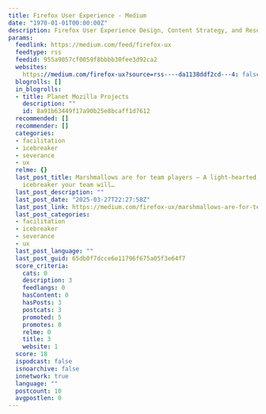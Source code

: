 ```yaml
---
title: Firefox User Experience - Medium
date: "1970-01-01T00:00:00Z"
description: Firefox User Experience Design, Content Strategy, and Research - Medium
params:
  feedlink: https://medium.com/feed/firefox-ux
  feedtype: rss
  feedid: 955a9057cf0059f8bbbb30fee3d92ca2
  websites:
    https://medium.com/firefox-ux?source=rss----da1138ddf2cd---4: false
  blogrolls: []
  in_blogrolls:
  - title: Planet Mozilla Projects
    description: ""
    id: 8a91b63449f17a90b25e8bcaff1d7612
  recommended: []
  recommender: []
  categories:
  - facilitation
  - icebreaker
  - severance
  - ux
  relme: {}
  last_post_title: Marshmallows are for team players — A light-hearted, Severance-inspired
    icebreaker your team will…
  last_post_description: ""
  last_post_date: "2025-03-27T22:27:58Z"
  last_post_link: https://medium.com/firefox-ux/marshmallows-are-for-team-players-a-light-hearted-severance-inspired-icebreaker-your-team-will-de4976b7466d?source=rss----da1138ddf2cd---4
  last_post_categories:
  - facilitation
  - icebreaker
  - severance
  - ux
  last_post_language: ""
  last_post_guid: 65db0f7dcce6e11796f675a05f3e64f7
  score_criteria:
    cats: 0
    description: 3
    feedlangs: 0
    hasContent: 0
    hasPosts: 3
    postcats: 3
    promoted: 5
    promotes: 0
    relme: 0
    title: 3
    website: 1
  score: 18
  ispodcast: false
  isnoarchive: false
  innetwork: true
  language: ""
  postcount: 10
  avgpostlen: 0
---
```

